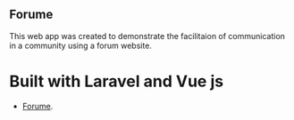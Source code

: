 

## Forume

This web app was created to demonstrate the facilitaion of communication in a community using a forum website.


# Built with Laravel and Vue js

- [Forume](http://forume-test.herokuapp.com/).